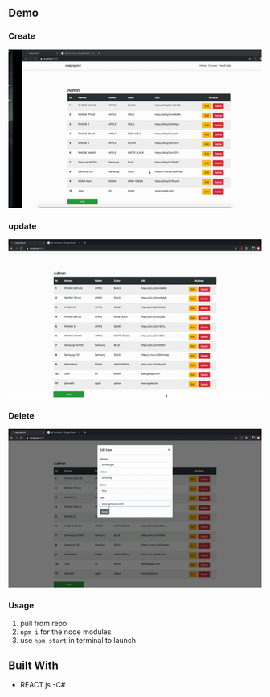 
## Demo

### Create
![](work/gif/create.gif)

### update
![](work/gif/update.gif)

### Delete
![](work/gif/delete.gif)

### Usage

1. pull from repo
2. `npm i` for the node modules
3. use `npm start` in terminal to launch
   

## Built With

- REACT.js
-C#
